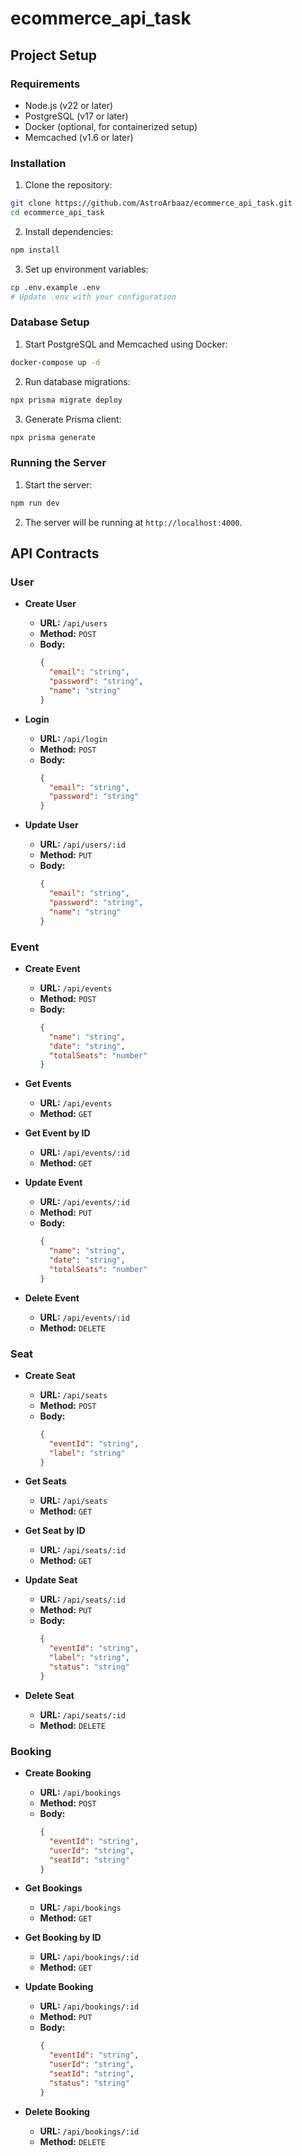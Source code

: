 # ecommerce_api_task
## Project Setup

### Requirements
- Node.js (v22 or later)
- PostgreSQL (v17 or later)
- Docker (optional, for containerized setup)
- Memcached (v1.6 or later)

### Installation
1. Clone the repository:
  ```sh
  git clone https://github.com/AstroArbaaz/ecommerce_api_task.git
  cd ecommerce_api_task
  ```

2. Install dependencies:
  ```sh
  npm install
  ```

3. Set up environment variables:
  ```sh
  cp .env.example .env
  # Update .env with your configuration
  ```

### Database Setup
1. Start PostgreSQL and Memcached using Docker:
  ```sh
  docker-compose up -d
  ```

2. Run database migrations:
  ```sh
  npx prisma migrate deploy
  ```

3. Generate Prisma client:
  ```sh
  npx prisma generate
  ```

### Running the Server
1. Start the server:
  ```sh
  npm run dev
  ```

2. The server will be running at `http://localhost:4000`.

## API Contracts

### User
- **Create User**
  - **URL:** `/api/users`
  - **Method:** `POST`
  - **Body:**
    ```json
    {
      "email": "string",
      "password": "string",
      "name": "string"
    }
    ```

- **Login**
  - **URL:** `/api/login`
  - **Method:** `POST`
  - **Body:**
    ```json
    {
      "email": "string",
      "password": "string"
    }
    ```

- **Update User**
  - **URL:** `/api/users/:id`
  - **Method:** `PUT`
  - **Body:**
    ```json
    {
      "email": "string",
      "password": "string",
      "name": "string"
    }
    ```

### Event
- **Create Event**
  - **URL:** `/api/events`
  - **Method:** `POST`
  - **Body:**
    ```json
    {
      "name": "string",
      "date": "string",
      "totalSeats": "number"
    }
    ```

- **Get Events**
  - **URL:** `/api/events`
  - **Method:** `GET`

- **Get Event by ID**
  - **URL:** `/api/events/:id`
  - **Method:** `GET`

- **Update Event**
  - **URL:** `/api/events/:id`
  - **Method:** `PUT`
  - **Body:**
    ```json
    {
      "name": "string",
      "date": "string",
      "totalSeats": "number"
    }
    ```

- **Delete Event**
  - **URL:** `/api/events/:id`
  - **Method:** `DELETE`

### Seat
- **Create Seat**
  - **URL:** `/api/seats`
  - **Method:** `POST`
  - **Body:**
    ```json
    {
      "eventId": "string",
      "label": "string"
    }
    ```

- **Get Seats**
  - **URL:** `/api/seats`
  - **Method:** `GET`

- **Get Seat by ID**
  - **URL:** `/api/seats/:id`
  - **Method:** `GET`

- **Update Seat**
  - **URL:** `/api/seats/:id`
  - **Method:** `PUT`
  - **Body:**
    ```json
    {
      "eventId": "string",
      "label": "string",
      "status": "string"
    }
    ```

- **Delete Seat**
  - **URL:** `/api/seats/:id`
  - **Method:** `DELETE`

### Booking
- **Create Booking**
  - **URL:** `/api/bookings`
  - **Method:** `POST`
  - **Body:**
    ```json
    {
      "eventId": "string",
      "userId": "string",
      "seatId": "string"
    }
    ```

- **Get Bookings**
  - **URL:** `/api/bookings`
  - **Method:** `GET`

- **Get Booking by ID**
  - **URL:** `/api/bookings/:id`
  - **Method:** `GET`

- **Update Booking**
  - **URL:** `/api/bookings/:id`
  - **Method:** `PUT`
  - **Body:**
    ```json
    {
      "eventId": "string",
      "userId": "string",
      "seatId": "string",
      "status": "string"
    }
    ```

- **Delete Booking**
  - **URL:** `/api/bookings/:id`
  - **Method:** `DELETE`